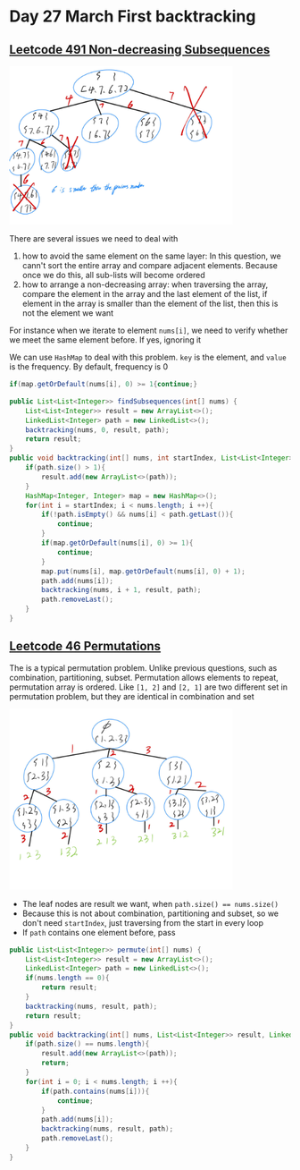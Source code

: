 # Day 27 March First backtracking

## [Leetcode 491 Non-decreasing Subsequences](https://leetcode.com/problems/non-decreasing-subsequences/)

<img src="../picture/March%20First/non-decreasing_subsequences.jpg" width = "400" height = "283" alt="non-decreasing_subsequences" align=center/>

There are several issues we need to deal with

1. how to avoid the same element on the same layer: In this question, we cann't sort the entire array and compare adjacent elements. Because once we do this, all sub-lists will become ordered
2. how to arrange a non-decreasing array: when traversing the array, compare the element in the array and the last element of the list, if element in the array is smaller than the element of the list, then this is not the element we want

For instance when we iterate to element `nums[i]`, we need to verify whether we meet the same element before. If yes, ignoring it

We can use `HashMap` to deal with this problem. `key` is the element, and `value` is the frequency. By default, frequency is 0

```java
if(map.getOrDefault(nums[i], 0) >= 1{continue;}
```

```java
public List<List<Integer>> findSubsequences(int[] nums) {
    List<List<Integer>> result = new ArrayList<>();
    LinkedList<Integer> path = new LinkedList<>();
    backtracking(nums, 0, result, path);
    return result;
}
public void backtracking(int[] nums, int startIndex, List<List<Integer>> result, LinkedList<Integer> path){
    if(path.size() > 1){
        result.add(new ArrayList<>(path));
    }
    HashMap<Integer, Integer> map = new HashMap<>();
    for(int i = startIndex; i < nums.length; i ++){
        if(!path.isEmpty() && nums[i] < path.getLast()){
            continue;
        }
        if(map.getOrDefault(nums[i], 0) >= 1){
            continue;
        }
        map.put(nums[i], map.getOrDefault(nums[i], 0) + 1);
        path.add(nums[i]);
        backtracking(nums, i + 1, result, path);
        path.removeLast();
    }
}
```

## [Leetcode 46 Permutations](https://leetcode.com/problems/permutations/description/)

The is a typical permutation problem. Unlike previous questions, such as combination, partitioning, subset. Permutation allows elements to repeat, permutation array is ordered. Like `[1, 2]` and `[2, 1]` are two different set in permutation problem, but they are identical in combination and set

<img src="../picture/March%20First/permutation_tree1.jpg" width = "400" height = "323" alt="permutation_tree1" align=center/>

* The leaf nodes are result we want, when `path.size() == nums.size()`
* Because this is not about combination, partitioning and subset, so we don't need `startIndex`, just traversing from the start in every loop
* If `path` contains one element before, pass

```java
public List<List<Integer>> permute(int[] nums) {
    List<List<Integer>> result = new ArrayList<>();
    LinkedList<Integer> path = new LinkedList<>();
    if(nums.length == 0){
        return result;
    }
    backtracking(nums, result, path);
    return result;
}
public void backtracking(int[] nums, List<List<Integer>> result, LinkedList<Integer> path){
    if(path.size() == nums.length){
        result.add(new ArrayList<>(path));
        return;
    }
    for(int i = 0; i < nums.length; i ++){
        if(path.contains(nums[i])){
            continue;
        }
        path.add(nums[i]);
        backtracking(nums, result, path);
        path.removeLast();
    }
}
```
